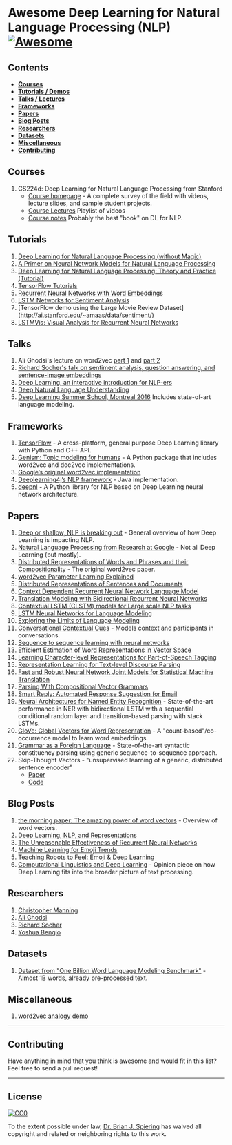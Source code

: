 Awesome Deep Learning for Natural Language Processing (NLP) [![Awesome](https://cdn.rawgit.com/sindresorhus/awesome/d7305f38d29fed78fa85652e3a63e154dd8e8829/media/badge.svg)](https://github.com/sindresorhus/awesome)
====

Contents
----

- __[Courses](#courses)__  
- __[Tutorials / Demos](#tutorials)__  
- __[Talks / Lectures](#talks)__  
- __[Frameworks](#frameworks)__  
- __[Papers](#papers)__  
- __[Blog Posts](#blog-posts)__
- __[Researchers](#researchers)__  
- __[Datasets](#datasets)__  
- __[Miscellaneous](#miscellaneous)__  
- __[Contributing](#contributing)__  

Courses
----
1. CS224d: Deep Learning for Natural Language Processing from Stanford
	- [Course homepage](http://web.stanford.edu/class/cs224n/) - A complete survey of the field with videos, lecture slides, and sample student projects.
	- [Course Lectures](https://www.youtube.com/playlist?list=PL3FW7Lu3i5Jsnh1rnUwq_TcylNr7EkRe6) Playlist of videos
	- [Course notes](https://github.com/stanfordnlp/cs224n-winter17-notes) Probably the best "book" on DL for NLP.

Tutorials
----
1. [Deep Learning for Natural Language Processing (without Magic)](http://www.socher.org/index.php/DeepLearningTutorial/DeepLearningTutorial)
2. [A Primer on Neural Network Models for Natural Language Processing](http://u.cs.biu.ac.il/~yogo/nnlp.pdf) 
3. [Deep Learning for Natural Language Processing: Theory and Practice (Tutorial)](https://www.microsoft.com/en-us/research/publication/deep-learning-for-natural-language-processing-theory-and-practice-tutorial/) 
4. [TensorFlow Tutorials](https://www.tensorflow.org/tutorials/mandelbrot)
5. [Recurrent Neural Networks with Word Embeddings](http://deeplearning.net/tutorial/rnnslu.html)
6. [LSTM Networks for Sentiment Analysis](http://deeplearning.net/tutorial/lstm.html)
7. [TensorFlow demo using the Large Movie Review Dataset] (http://ai.stanford.edu/~amaas/data/sentiment/)
8. [LSTMVis: Visual Analysis for Recurrent Neural Networks](http://lstm.seas.harvard.edu/client/index.html)  

Talks
----
1. Ali Ghodsi's lecture on word2vec [part 1](https://www.youtube.com/watch?v=TsEGsdVJjuA) and [part 2](https://www.youtube.com/watch?v=nuirUEmbaJU)
2. [Richard Socher's talk on sentiment analysis, question answering, and sentence-image embeddings](https://www.youtube.com/watch?v=tdLmf8t4oqM)
3. [Deep Learning, an interactive introduction for NLP-ers](http://www.slideshare.net/roelofp/220115dlmeetup)
4. [Deep Natural Language Understanding](http://videolectures.net/deeplearning2016_cho_language_understanding/) 
5. [Deep Learning Summer School, Montreal 2016](http://videolectures.net/deeplearning2016_montreal/) Includes state-of-art language modeling.

Frameworks
----
1. [TensorFlow](https://www.tensorflow.org/) - A cross-platform, general purpose Deep Learning library with Python and C++ API.
2. [Genism: Topic modeling for humans](https://pypi.python.org/pypi/gensim) - A Python package that includes word2vec and doc2vec implementations.
3. [Google’s original word2vec implementation](https://code.google.com/archive/p/word2vec/)
4. [Deeplearning4j’s NLP framework](http://deeplearning4j.org/nlp) - Java implementation.
5. [deepnl](https://github.com/attardi/deepnl) - A Python library for NLP based on Deep Learning neural network architecture.

Papers
----
1. [Deep or shallow, NLP is breaking out](http://dl.acm.org/citation.cfm?id=2874915) - General overview of how Deep Learning is impacting NLP.
2. [Natural Language Processing from Research at Google](http://research.google.com/pubs/NaturalLanguageProcessing.html) - Not all Deep Learning (but mostly).
2. [Distributed Representations of Words and Phrases and their Compositionality](https://papers.nips.cc/paper/5021-distributed-representations-of-words-and-phrases-and-their-compositionality.pdf) - The original word2vec paper.
3. [word2vec Parameter Learning Explained](http://www-personal.umich.edu/~ronxin/pdf/w2vexp.pdf)
4. [Distributed Representations of Sentences and Documents](http://cs.stanford.edu/~quocle/paragraph_vector.pdf)
5. [Context Dependent Recurrent Neural Network Language Model](http://www.msr-waypoint.com/pubs/176926/rnn_ctxt.pdf)
6. [Translation Modeling with Bidirectional Recurrent Neural Networks](https://www-i6.informatik.rwth-aachen.de/publications/download/936/SundermeyerMartinAlkhouliTamerWuebkerJoernNeyHermann--TranslationModelingwithBidirectionalRecurrentNeuralNetworks--2014.pdf)
7. [Contextual LSTM (CLSTM) models for Large scale NLP tasks](https://arxiv.org/abs/1602.06291)
8. [LSTM Neural Networks for Language Modeling](http://citeseerx.ist.psu.edu/viewdoc/download?doi=10.1.1.248.4448&rep=rep1&type=pdf)
9. [Exploring the Limits of Language Modeling](http://arxiv.org/pdf/1602.02410.pdf)
10. [Conversational Contextual Cues](https://arxiv.org/abs/1606.00372) - Models context and participants in conversations.
11. [Sequence to sequence learning with neural networks](http://papers.nips.cc/paper/5346-sequence-to-sequence-learning-with-neural-networks.pdf)
12. [Efficient Estimation of Word Representations in Vector Space](http://arxiv.org/pdf/1301.3781.pdf)
13. [Learning Character-level Representations for Part-of-Speech Tagging](http://jmlr.org/proceedings/papers/v32/santos14.pdf)
14. [Representation Learning for Text-level Discourse Parsing](http://www.cc.gatech.edu/~jeisenst/papers/ji-acl-2014.pdf)
15. [Fast and Robust Neural Network Joint Models for Statistical Machine Translation](http://acl2014.org/acl2014/P14-1/pdf/P14-1129.pdf)
16. [Parsing With Compositional Vector Grammars](http://www.socher.org/index.php/Main/ParsingWithCompositionalVectorGrammars)
17. [Smart Reply: Automated Response Suggestion for Email](https://arxiv.org/abs/1606.04870)
18. [Neural Architectures for Named Entity Recognition](https://arxiv.org/abs/1603.01360) - State-of-the-art performance in NER with bidirectional LSTM with a sequential conditional random layer and transition-based parsing with stack LSTMs.
19. [GloVe: Global Vectors for Word Representation](http://www-nlp.stanford.edu/pubs/glove.pdf) - A "count-based"/co-occurrence model to learn word embeddings.
20. [Grammar as a Foreign Language](https://arxiv.org/abs/1412.7449) - State-of-the-art syntactic constituency parsing using generic sequence-to-sequence approach.
22. Skip-Thought Vectors - "unsupervised learning of a generic, distributed sentence encoder"
    - [Paper](http://arxiv.org/abs/1506.06726)
    - [Code](https://github.com/ryankiros/skip-thoughts)


Blog Posts
----
1. [the morning paper: The amazing power of word vectors](https://blog.acolyer.org/2016/04/21/the-amazing-power-of-word-vectors/) - Overview of word vectors.
2. [Deep Learning, NLP, and Representations](http://colah.github.io/posts/2014-07-NLP-RNNs-Representations/)
3. [The Unreasonable Effectiveness of Recurrent Neural Networks](http://karpathy.github.io/2015/05/21/rnn-effectiveness/)
4. [Machine Learning for Emoji Trends](http://instagram-engineering.tumblr.com/post/117889701472/emojineering-part-1-machine-learning-for-emoji)
5. [Teaching Robots to Feel: Emoji & Deep Learning](http://getdango.com/emoji-and-deep-learning.html)
6. [Computational Linguistics and Deep Learning](http://www.mitpressjournals.org/doi/pdf/10.1162/COLI_a_00239) - Opinion piece on how Deep Learning fits into the broader picture of text processing.


Researchers
----
1. [Christopher Manning](http://nlp.stanford.edu/manning/)
2. [Ali Ghodsi](https://uwaterloo.ca/data-science/)
3. [Richard Socher](http://www.socher.org/)
4. [Yoshua Bengio](http://www.iro.umontreal.ca/~bengioy/yoshua_en/index.html)

Datasets
----
1. [Dataset from "One Billion Word Language Modeling Benchmark"](http://www.statmt.org/lm-benchmark/1-billion-word-language-modeling-benchmark-r13output.tar.gz) - Almost 1B words, already pre-processed text.

Miscellaneous
----
1. [word2vec analogy demo](http://deeplearner.fz-qqq.net/)

-----
Contributing
----
Have anything in mind that you think is awesome and would fit in this list? Feel free to send a pull request!

-----
License
----

[![CC0](http://i.creativecommons.org/p/zero/1.0/88x31.png)](http://creativecommons.org/publicdomain/zero/1.0/)

To the extent possible under law, [Dr. Brian J. Spiering](http://www.linkedin.com/in/brianspiering/) has waived all copyright and related or neighboring rights to this work.
